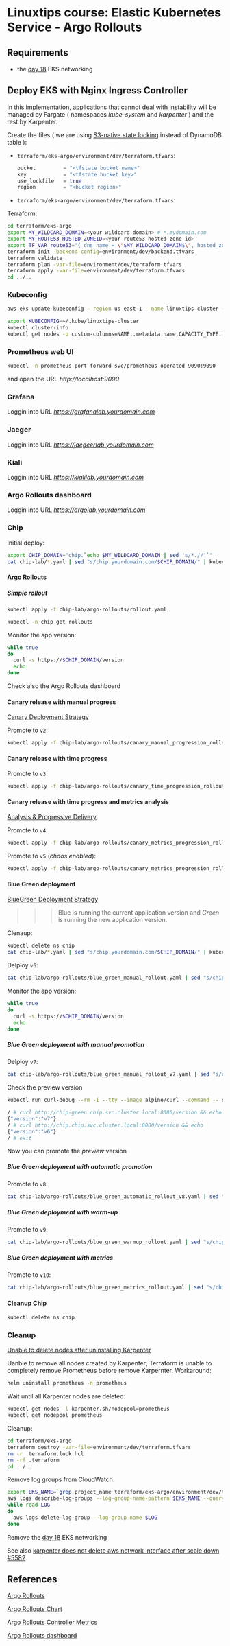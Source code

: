 # Linuxtips course: Elastic Kubernetes Service - Argo Rollouts

## Requirements

* the [day 18](../day18/README.md) EKS networking

## Deploy EKS with Nginx Ingress Controller

In this implementation, applications that cannot deal with instability will be managed by Fargate ( namespaces _kube-system_ and _karpenter_ ) ​​and the rest by Karpenter.

Create the files ( we are using [S3-native state locking](https://github.com/hashicorp/terraform/pull/35661) instead of DynamoDB table ):
* `terraform/eks-argo/environment/dev/terraform.tfvars`:
  ```tf
  bucket         = "<tfstate bucket name>"
  key            = "<tfstate bucket key>"
  use_lockfile   = true
  region         = "<bucket region>"
  ```
* `terraform/eks-argo/environment/dev/terraform.tfvars`:

Terraform:

```bash
cd terraform/eks-argo
export MY_WILDCARD_DOMAIN=<your wildcard domain> # *.mydomain.com
export MY_ROUTE53_HOSTED_ZONEID=<your route53 hosted zone id>
export TF_VAR_route53="{ dns_name = \"$MY_WILDCARD_DOMAIN$\", hosted_zone = \"$MY_ROUTE53_HOSTED_ZONEID\" }"
terraform init -backend-config=environment/dev/backend.tfvars
terraform validate
terraform plan -var-file=environment/dev/terraform.tfvars
terraform apply -var-file=environment/dev/terraform.tfvars
cd ../..
```

### Kubeconfig

```bash
aws eks update-kubeconfig --region us-east-1 --name linuxtips-cluster --kubeconfig ~/.kube/linuxtips-cluster --alias linuxtips-cluster

export KUBECONFIG=~/.kube/linuxtips-cluster
kubectl cluster-info 
kubectl get nodes -o custom-columns=NAME:.metadata.name,CAPACITY_TYPE:.metadata.labels.capacity/type,ARCH:.metadata.labels.capacity/arch,OS::.metadata.labels.capacity/os
```

### Prometheus web UI

```bash
kubectl -n prometheus port-forward svc/prometheus-operated 9090:9090
```

and open the URL _http://localhost:9090_

### Grafana

Loggin into URL _https://grafanalab.yourdomain.com_

### Jaeger

Loggin into URL _https://jaegeerlab.yourdomain.com_

### Kiali

Loggin into URL _https://kialilab.yourdomain.com_

### Argo Rollouts dashboard

Loggin into URL _https://argolab.yourdomain.com_

### Chip

Initial deploy:

```bash
export CHIP_DOMAIN="chip.`echo $MY_WILDCARD_DOMAIN | sed 's/*.//'`"
cat chip-lab/*.yaml | sed "s/chip.yourdomain.com/$CHIP_DOMAIN/" | kubectl apply -f -
```

#### Argo Rollouts

##### Simple rollout

```bash
kubectl apply -f chip-lab/argo-rollouts/rollout.yaml

kubectl -n chip get rollouts
```

Monitor the app version:

```bash
while true
do
  curl -s https://$CHIP_DOMAIN/version
  echo
done
```

Check also the Argo Rollouts dashboard

#### Canary release with manual progress

[Canary Deployment Strategy](https://argoproj.github.io/argo-rollouts/features/canary/)

Promote to `v2`:

```bash
kubectl apply -f chip-lab/argo-rollouts/canary_manual_progression_rollout.yaml
```

#### Canary release with time progress

Promote to `v3`:

```bash
kubectl apply -f chip-lab/argo-rollouts/canary_time_progression_rollout.yaml
```

#### Canary release with time progress and metrics analysis

[Analysis & Progressive Delivery](https://argoproj.github.io/argo-rollouts/features/analysis/)

Promote to `v4`:

```bash
kubectl apply -f chip-lab/argo-rollouts/canary_metrics_progression_rollout.yaml
```

Promote to `v5` (_chaos enabled_):

```bash
kubectl apply -f chip-lab/argo-rollouts/canary_metrics_progression_rollout_chaos.yaml
```

#### Blue Green deployment

[BlueGreen Deployment Strategy](https://argoproj.github.io/argo-rollouts/features/bluegreen/)

>>>  Blue is running the current application version and _Green_ is running the new application version.

Clenaup: 

```bash
kubectl delete ns chip
cat chip-lab/*.yaml | sed "s/chip.yourdomain.com/$CHIP_DOMAIN/" | kubectl apply -f -
```

Delploy `v6`:

```bash
cat chip-lab/argo-rollouts/blue_green_manual_rollout.yaml | sed "s/chip.yourdomain.com/$CHIP_DOMAIN/" | kubectl apply -f -
```

Monitor the app version:

```bash
while true
do
  curl -s https://$CHIP_DOMAIN/version
  echo
done
```

##### Blue Green deployment with manual promotion

Delploy `v7`:

```bash
cat chip-lab/argo-rollouts/blue_green_manual_rollout_v7.yaml | sed "s/chip.yourdomain.com/$CHIP_DOMAIN/" | kubectl apply -f -
```

Check the preview version

```bash
kubectl run curl-debug --rm -i --tty --image alpine/curl --command -- sh                                                       

/ # curl http://chip-green.chip.svc.cluster.local:8080/version && echo
{"version":"v7"}
/ # curl http://chip.chip.svc.cluster.local:8080/version && echo
{"version":"v6"}
/ # exit
```

Now you can promote the _preview_ version

##### Blue Green deployment with automatic promotion

Promote to `v8`:

```bash
cat chip-lab/argo-rollouts/blue_green_automatic_rollout_v8.yaml | sed "s/chip.yourdomain.com/$CHIP_DOMAIN/" | kubectl apply -f -
```

##### Blue Green deployment with warm-up

Promote to `v9`:

```bash
cat chip-lab/argo-rollouts/blue_green_warmup_rollout.yaml | sed "s/chip.yourdomain.com/$CHIP_DOMAIN/" | kubectl apply -f -
```

##### Blue Green deployment with metrics

Promote to `v10`:

```bash
cat chip-lab/argo-rollouts/blue_green_metrics_rollout.yaml | sed "s/chip.yourdomain.com/$CHIP_DOMAIN/" | kubectl apply -f -
```

#### Cleanup Chip

```bash
kubectl delete ns chip
```

### Cleanup

[Unable to delete nodes after uninstalling Karpenter](https://karpenter.sh/docs/troubleshooting/#unable-to-delete-nodes-after-uninstalling-karpenter)

Uanble to remove all nodes created by Karpenter; Terraform is unable to completely remove Prometheus before remove Karpernter. Workaround:

```bash
helm uninstall prometheus -n prometheus
```

Wait until all Karpenter nodes are deleted:

```bash
kubectl get nodes -l karpenter.sh/nodepool=prometheus
kubectl get nodepool prometheus
```

Cleanup: 

```bash
cd terraform/eks-argo
terraform destroy -var-file=environment/dev/terraform.tfvars
rm -r .terraform.lock.hcl 
rm -rf .terraform
cd ../..
```

Remove log groups from CloudWatch:

```bash
export EKS_NAME=`grep project_name terraform/eks-argo/environment/dev/terraform.tfvars | cut -d"=" -f 2 | sed 's/[" ]//g'`
aws logs describe-log-groups --log-group-name-pattern $EKS_NAME --query 'logGroups[*].logGroupName' --output json | jq -r '.[]' |
while read LOG
do
  aws logs delete-log-group --log-group-name $LOG
done
```

Remove the [day 18](../day18/README.md) EKS networking

See also [karpenter does not delete aws network interface after scale down #5582](https://github.com/aws/karpenter-provider-aws/issues/5582)

## References

[Argo Rollouts](https://argoproj.github.io/rollouts/)

[Argo Rollouts Chart](https://artifacthub.io/packages/helm/argo/argo-rollouts)

[Argo Rollouts  Controller Metrics](https://argoproj.github.io/argo-rollouts/features/controller-metrics/)

[Argo Rollouts dashboard](https://github.com/argoproj/argo-rollouts/blob/master/examples/dashboard.json)



